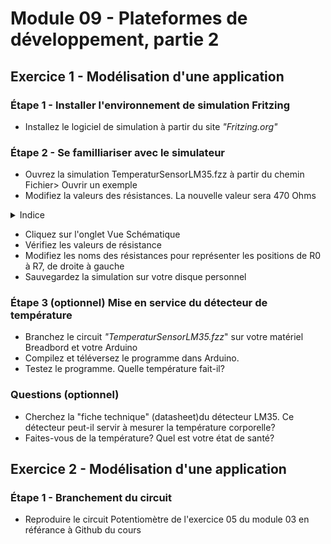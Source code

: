 # Module 09 - Plateformes de développement, partie 2

## Exercice 1 - Modélisation d'une application

### Étape 1 - Installer l'environnement de simulation Fritzing 

- Installez le logiciel de simulation à partir du site *"Fritzing.org"*

### Étape 2 - Se familliariser avec le simulateur

- Ouvrez la simulation TemperaturSensorLM35.fzz à partir du chemin Fichier> Ouvrir un exemple
- Modifiez la valeurs des résistances. La nouvelle valeur sera 470 Ohms

<details>
    <summary>Indice</summary>

 1. Cliquez sur la résistance de l'extrême droite.
 2. Cliquez sur le menu Fenêtre> Inspecteur
 3. Modifiez la valeur pour 470 Ω pour les 6 DELs
 4. Vérifiez que les bandes de couleur représentent bien la valeur
 6. Refermez la fenêtre d'édition

</details>

- Cliquez sur l'onglet Vue Schématique
- Vérifiez les valeurs de résistance
- Modifiez les noms des résistances pour représenter les positions de R0 à R7, de droite à gauche
- Sauvegardez la simulation sur votre disque personnel

### Étape 3 (optionnel) Mise en service du détecteur de température

- Branchez le circuit  *"TemperaturSensorLM35.fzz*" sur votre matériel Breadbord et votre Arduino
- Compilez et téléversez le programme dans Arduino.
- Testez le programme. Quelle température fait-il?

### Questions (optionnel) 

- Cherchez la "fiche technique" (datasheet)du détecteur LM35. Ce détecteur peut-il servir à mesurer la température corporelle?
- Faites-vous de la température? Quel est votre état de santé?

## Exercice 2 - Modélisation d'une application

### Étape 1 - Branchement du circuit

- Reproduire le circuit Potentiomètre de l'exercice 05 du module 03 en référance à Github du cours